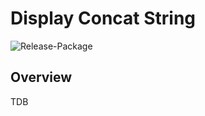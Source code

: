 # Display Concat String

![Release-Package](https://github.com/HerrlichDigital/DisplayConcatString/actions/workflows/release-package.yml/badge.svg)

## Overview

TDB
